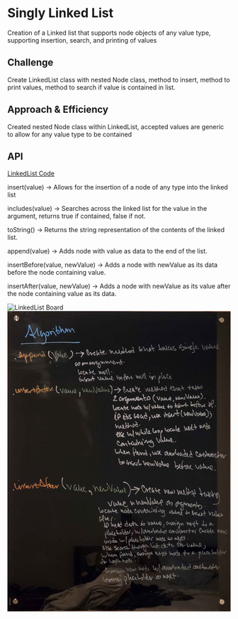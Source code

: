 # Singly Linked List
Creation of a Linked list that supports node objects of any value type, supporting insertion, search, and printing of values

## Challenge
Create LinkedList class with nested Node class, method to insert, method to print values, method to search if value is contained in list.

## Approach & Efficiency
Created nested Node class within LinkedList, accepted values are generic to allow for any value type to be contained

## API
[LinkedList Code](src/main/java/linkedList/LinkedList.java)

insert(value) -> Allows for the insertion of a node of any type into the linked list

includes(value) -> Searches across the linked list for the value in the argument, returns true if contained, false if not.

toString() -> Returns the string representation of the contents of the linked list.

append(value) -> Adds node with value as data to the end of the list.

insertBefore(value, newValue) -> Adds a node with newValue as its data before the node containing value.

insertAfter(value, newValue) -> Adds a node with newValue as its value after the node containing value as its data.

![LinkedList Board](assets/ll-Board.jpg)
![LinkedList Algorithm](assets/ll-algorithm.jpg)
